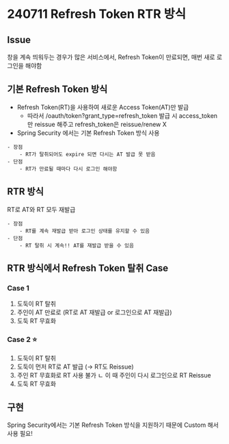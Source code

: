 # 240711 Refresh Token RTR 방식

## Issue

창을 계속 띄워두는 경우가 많은 서비스에서, Refresh Token이 만료되면, 매번 새로 로그인을 해야함

## 기본 Refresh Token 방식

- Refresh Token(RT)을 사용하여 새로운 Access Token(AT)만 발급
  - 따라서 /oauth/token?grant_type=refresh_token 발급 시 access_token만 reissue 해주고 refresh_token은 reissue/renew X
- Spring Security 에서는 기본 Refresh Token 방식 사용

```
- 장점
	- RT가 탈취되어도 expire 되면 다시는 AT 발급 못 받음
- 단점
	- RT가 만료될 때마다 다시 로그인 해야함
```

## RTR 방식

RT로 AT와 RT 모두 재발급

```
- 장점
	- RT를 계속 재발급 받아 로그인 상태를 유지할 수 있음
- 단점
	- RT 탈취 시 계속!! AT를 재발급 받을 수 있음
```

## RTR 방식에서 Refresh Token 탈취 Case

### Case 1

1. 도둑이 RT 탈취
2. 주인이 AT 만료로 (RT로 AT 재발급 or 로그인으로 AT 재발급)
3. 도둑 RT 무효화

### Case 2 ⭐️

1. 도둑이 RT 탈취
2. 도둑이 먼저 RT로 AT 발급 (→ RT도 Reissue)
3. 주인 RT 무효화로 RT 사용 불가
   ㄴ 이 때 주인이 다시 로그인으로 RT Reissue
4. 도둑 RT 무효화

## 구현

Spring Security에서는 기본 Refresh Token 방식을 지원하기 때문에 Custom 해서 사용 필요!
